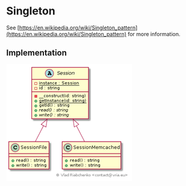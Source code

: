Singleton
=========

See [https://en.wikipedia.org/wiki/Singleton_pattern](https://en.wikipedia.org/wiki/Singleton_pattern) for more information.

## Implementation

![Singleton pattern class diagram](doc/singleton_class_diagram.png)
